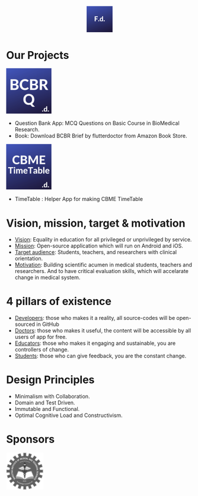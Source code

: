 
## <p align="center"><img alt="FlutterDoctor.com" src="logos/FdCBlue.png" width="70"></p>

##
# Our Projects
 [<img alt="FlutterDoctor.com" src="logos/BCBRCBlue.png" width="122">](BCBR/BCBR_Q_Bank.md)
 - Question Bank App: MCQ Questions on Basic Course in BioMedical Research.  
 - Book: Download BCBR Brief by flutterdoctor from Amazon Book Store. 
 
 
 [<img alt="FlutterDoctor.com" src="logos/CBMETimeTable.png" width="122">]()
 - TimeTable : Helper App for making CBME TimeTable

  
# Vision, mission, target & motivation 
* [Vision](): Equality in education for all privileged or unprivileged by service.
* [Mission](): Open-source application which will run on Android and iOS. 
* [Target audience](): Students, teachers, and researchers with clinical orientation. 
* [Motivation](): Building scientific acumen in medical students, teachers and researchers. And to have critical evaluation skills, which will accelarate change in medical system. 

# 4 pillars of existence
* [Developers](): those who makes it a reality, all source-codes will be open-sourced in GitHub  
* [Doctors](): those who makes it useful, the content will be accessible by all users of app for free. 
* [Educators](): those who makes it engaging and sustainable, you are controllers of change.
* [Students](): those who can give feedback, you are the constant change. 

# Design Principles 
* Minimalism with Collaboration. 
* Domain and Test Driven.
* Immutable and Functional.
* Optimal Cognitive Load and Constructivism.


# Sponsors
<img alt="flutter doctor logo" src="logos/SponSIMATS.png" width="100">
